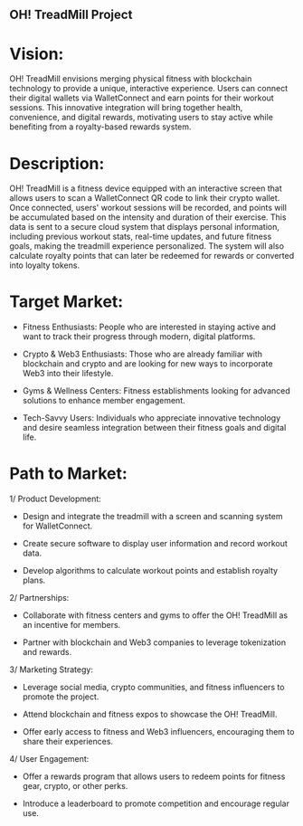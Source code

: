 ## OH! TreadMill Project

# Vision:

OH! TreadMill envisions merging physical fitness with blockchain technology to provide a unique, interactive experience. Users can connect their digital wallets via WalletConnect and earn points for their workout sessions. This innovative integration will bring together health, convenience, and digital rewards, motivating users to stay active while benefiting from a royalty-based rewards system.

# Description:

OH! TreadMill is a fitness device equipped with an interactive screen that allows users to scan a WalletConnect QR code to link their crypto wallet. Once connected, users' workout sessions will be recorded, and points will be accumulated based on the intensity and duration of their exercise. This data is sent to a secure cloud system that displays personal information, including previous workout stats, real-time updates, and future fitness goals, making the treadmill experience personalized. The system will also calculate royalty points that can later be redeemed for rewards or converted into loyalty tokens.

# Target Market:

* Fitness Enthusiasts: People who are interested in staying active and want to track their progress through modern, digital platforms.

* Crypto & Web3 Enthusiasts: Those who are already familiar with blockchain and crypto and are looking for new ways to incorporate Web3 into their lifestyle.

* Gyms & Wellness Centers: Fitness establishments looking for advanced solutions to enhance member engagement.

* Tech-Savvy Users: Individuals who appreciate innovative technology and desire seamless integration between their fitness goals and digital life.

# Path to Market:

1/ Product Development:

* Design and integrate the treadmill with a screen and scanning system for WalletConnect.

* Create secure software to display user information and record workout data.

* Develop algorithms to calculate workout points and establish royalty plans.

2/ Partnerships:

* Collaborate with fitness centers and gyms to offer the OH! TreadMill as an incentive for members.

* Partner with blockchain and Web3 companies to leverage tokenization and rewards.

3/ Marketing Strategy:

* Leverage social media, crypto communities, and fitness influencers to promote the project.

* Attend blockchain and fitness expos to showcase the OH! TreadMill.

* Offer early access to fitness and Web3 influencers, encouraging them to share their experiences.

4/ User Engagement:

* Offer a rewards program that allows users to redeem points for fitness gear, crypto, or other perks.

* Introduce a leaderboard to promote competition and encourage regular use.
